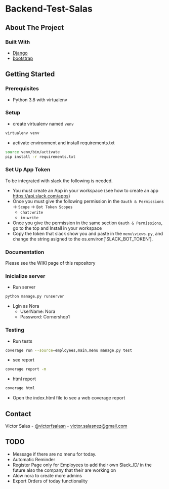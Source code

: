 # Backend-Test-Salas

## About The Project

### Built With

* [Django](https://www.djangoproject.com/)
* [bootstrap](https://getbootstrap.com/)

## Getting Started

### Prerequisites

* Python 3.8 with virtualenv

### Setup

* create virtualenv named `venv`

```sh
virtualenv venv
```

* activate environment and install requirements.txt

```sh
source venv/bin/activate
pip install -r requirements.txt
```

### Set Up App Token

To be integrated with slack the following is needed.

* You must create an App in your workspace (see how to create an app https://api.slack.com/apps)
* Once you must give the following permission in the `Oauth & Permissions` -> `Scope` -> `Bot Token Scopes`
    * `chat:write`
    * `im:write`
* Once you give the permission in the same section `Oauth & Permissions`, go to the top and Install in your workspace
* Copy the token that slack show you and paste in the `menu\views.py`, and change the string asigned to the os.environ['SLACK_BOT_TOKEN'].

### Documentation

Please see the WIKI page of this repository

### Inicialize server

* Run server

```sh
python manage.py runserver
```

* Lgin as Nora
    * UserName: Nora
    * Password: Cornershop1


### Testing

* Run tests
```sh
coverage run --source=employees,main,menu manage.py test
```
* see report

```sh
coverage report -m
```
* html report

```sh
coverage html
```

* Open the index.html file to see a web coverage report

<!-- CONTACT -->
## Contact

Victor Salas - [@victorfsalasn](https://www.instagram.com/victorfsalasn/) - victor.salasnez@gmail.com


## TODO

* Message if there are no menu for today.
* Automatic Reminder
* Register Page only for Employees to add their own Slack_ID/ in the future also the company that their are working on
* Alow nora to create more admins
* Export Orders of today functionality
